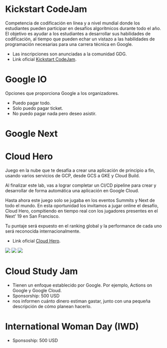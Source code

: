 # Kickstart CodeJam

Competencia de codificación en línea y a nivel mundial donde los estudiantes pueden participar en desafíos algorítmicos durante todo el año. El objetivo es ayudar a los estudiantes a desarrollar sus habilidades de codificación, al tiempo que pueden echar un vistazo a las habilidades de programación necesarias para una carrera técnica en Google.

+ Las inscripciones son anunciadas a la comunidad GDG.
+ Link oficial [Kickstart CodeJam](https://codingcompetitions.withgoogle.com/kickstart).

# Google IO

Opciones que proporciona Google a los organizadores.
- Puedo pagar todo.
- Solo puedo pagar ticket.
- No puedo pagar nada pero deseo asistir.

# Google Next



# Cloud Hero

Juego en la nube que te desafía a crear una aplicación de principio a fin, usando varios servicios de GCP, desde GCS a GKE y Cloud Build. 

Al finalizar este lab, vas a lograr completar un CI/CD pipeline para crear y desarrollar de forma automática una aplicación en Google Cloud. 

Hasta ahora este juego solo se jugaba en los eventos Summits y Next de todo el mundo. En esta oportunidad los invitamos a jugar online el desafío, Cloud Hero, compitiendo en tiempo real con los jugadores presentes en el Next’ 19 en San Francisco. 

Tu puntaje será expuesto en el ranking global y la performance de cada uno será reconocida internacionalmente. 

+ Link oficial [Cloud Hero](https://cloudonair.withgoogle.com/events/app-dev/demo).

<img src="https://i.imgur.com/dVBRB1j.png">
<img src="https://i.imgur.com/9t88OjI.png">
<img src="https://i.imgur.com/XvOoviK.png">

# Cloud Study Jam
+ Tienen un enfoque establecido por Google. Por ejemplo, Actions on Google y Google Cloud.
+ Sponsorship: 500 USD
+ nos informen cuánto dinero estiman gastar, junto con una pequeña descripción de cómo planean hacerlo.

# International Woman Day (IWD)

+ Sponsoship: 500 USD